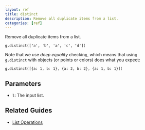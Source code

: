 ```yaml
---
layout: ref
title: distinct
description: Remove all duplicate items from a list.
categories: [ref]
---
```

Remove all duplicate items from a list.

    g.distinct(['a', 'b', 'a', 'c', 'd'])

Note that we use *deep equality* checking, which means that using `g.distinct` with objects (or points or colors) does what you expect:

    g.distinct([{a: 1, b: 1}, {a: 2, b: 2}, {a: 1, b: 1}])

## Parameters
- `l`: The input list.

## Related Guides
- [List Operations](../guide/list.html)
